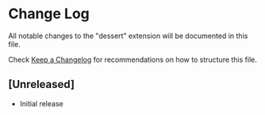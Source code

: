 # Change Log

All notable changes to the "dessert" extension will be documented in this file.

Check [Keep a Changelog](http://keepachangelog.com/) for recommendations on how to structure this file.

## [Unreleased]

- Initial release

